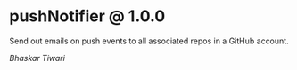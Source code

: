 # pushNotifier @ 1.0.0

Send out emails on push events to all associated repos in a GitHub account.

*Bhaskar Tiwari*
